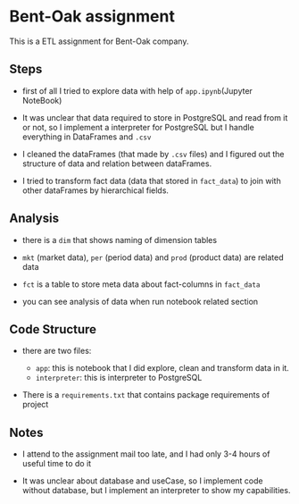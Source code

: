 # Bent-Oak assignment

This is a ETL assignment for Bent-Oak company.

## Steps

- first of all I tried to explore data with help of `app.ipynb`(Jupyter NoteBook)

- It was unclear that data required to store in PostgreSQL and read from it or not, so I implement a interpreter for PostgreSQL but I handle everything in DataFrames and `.csv`

- I cleaned the dataFrames (that made by `.csv` files) and I figured out the structure of data and relation between dataFrames.

- I tried to transform fact data (data that stored in `fact_data`) to join with other dataFrames by hierarchical fields.

## Analysis

- there is a `dim` that shows naming of dimension tables

- `mkt` (market data), `per` (period data) and `prod` (product data) are related data

- `fct` is a table to store meta data about fact-columns in `fact_data`

- you can see analysis of data when run notebook related section

## Code Structure

- there are two files:
    - `app`: this is notebook that I did explore, clean and transform data in it.
    - `interpreter`: this is interpreter to PostgreSQL

- There is a `requirements.txt` that contains package requirements of project


## Notes

- I attend to the assignment mail too late, and I had only 3-4 hours of useful time to do it

- It was unclear about database and useCase, so I implement code without database, but I implement an interpreter to show my capabilities.